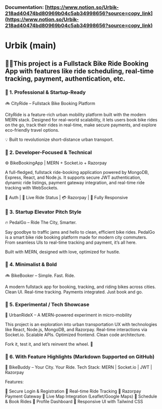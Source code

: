 ### Documentation: [https://www.notion.so/Urbik-218ad40474bd80969b04c5ab34998656?source=copy_link](https://www.notion.so/Urbik-218ad40474bd80969b04c5ab34998656?source=copy_link)

# Urbik (main)
## 🚴‍♂️This project is a Fullstack Bike Ride Booking App with features like ride scheduling, real-time tracking, payment, authentication, etc.

### 💼 1. Professional & Startup-Ready
🚲 CityRide – Fullstack Bike Booking Platform

CityRide is a feature-rich urban mobility platform built with the modern MERN stack. Designed for real-world scalability, it lets users book bike rides on the go, track their rides in real-time, make secure payments, and explore eco-friendly travel options.

💡 Built to revolutionize short-distance urban transport.

### 🧠 2. Developer-Focused & Technical
⚙️ BikeBookingApp | MERN + Socket.io + Razorpay

A full-fledged, fullstack ride-booking application powered by MongoDB, Express, React, and Node.js. It supports secure JWT authentication, dynamic ride listings, payment gateway integration, and real-time ride tracking with WebSockets.

🔐 Auth | 📍 Live Ride Status | 💳 Razorpay | 📱 Fully Responsive

### 🚀 3. Startup Elevator Pitch Style
🔥 PedalGo – Ride The City, Smarter.

Say goodbye to traffic jams and hello to clean, efficient bike rides. PedalGo is a smart bike ride booking platform made for modern city commuters. From seamless UIs to real-time tracking and payment, it’s all here.

Built with MERN, designed with love, optimized for hustle.

### 🎯 4. Minimalist & Bold
🚲 BikeBooker – Simple. Fast. Ride.

A modern fullstack app for booking, tracking, and riding bikes across cities. Clean UI. Real-time tracking. Payments integrated. Just book and go.

### 🧪 5. Experimental / Tech Showcase
🧬 UrbanRideX – A MERN-powered experiment in micro-mobility

This project is an exploration into urban transportation UX with technologies like React, Node.js, MongoDB, and Razorpay. Real-time interactions via Socket.io. Scalable APIs. Optimized frontend. Clean code architecture.

Fork it, test it, and let’s reinvent the wheel. 🛞

### 🔧 6. With Feature Highlights (Markdown Supported on GitHub)
🚴 BikeBuddy – Your City. Your Ride.
Tech Stack: MERN | Socket.io | JWT | Razorpay

Features:

🔐 Secure Login & Registration
📍 Real-time Ride Tracking
💸 Razorpay Payment Gateway
🧭 Live Map Integration (Leaflet/Google Maps)
📅 Schedule & Book Rides
👤 Profile Dashboard
📱 Responsive UI with Tailwind CSS